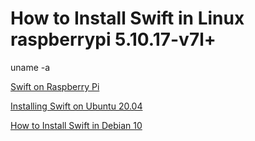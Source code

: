 # How to Install Swift in Linux raspberrypi 5.10.17-v7l+


uname -a

[Swift on Raspberry Pi](https://lickability.com/blog/swift-on-raspberry-pi/)


[Installing Swift on Ubuntu 20.04](https://gist.github.com/Jswizzy/408af5829970f9eb18f9b45f891910bb)


[How to Install Swift in Debian 10](https://linuxhint.com/install-swift-debian/)